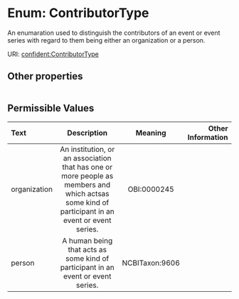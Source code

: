 
# Enum: ContributorType


An enumaration used to distinguish the contributors of an event or event series with regard to them being either an organization or a person.

URI: [confident:ContributorType](https://raw.githubusercontent.com/TIBHannover/ConfIDent_schema/main/src/linkml/confident_schema.yaml#ContributorType)


## Other properties

|  |  |  |
| --- | --- | --- |

## Permissible Values

| Text | Description | Meaning | Other Information |
| :--- | :---: | :---: | ---: |
| organization | An institution, or an association that has one or more people as members and which actsas some kind of participant in an event or event series. | OBI:0000245 |  |
| person | A human being that acts as some kind of participant in an event or event series. | NCBITaxon:9606 |  |

